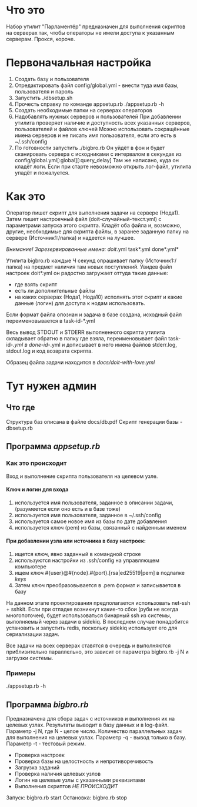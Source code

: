 # Что это

Набор утилит "Парламентёр" предназначен для выполнения скриптов на серверах так, чтобы операторы не имели доступа к указанным серверам. Прокся, короче.

# Первоначальная настройка

1. Создать базу и пользователя
2. Отредактировать файл config/global.yml - внести туда имя базы, пользователя и пароль
3. Запустить ./dbsetup.sh
4. Прочесть справку по команде appsetup.rb
  ./appsetup.rb -h
5. Создать необходимые папки на серверах операторов
6. Надобавлять нужных серверов и пользователей
  При добавлении утилита проверяет наличие и доступность всех указанных серверов, пользователей и файлов ключей
  Можно использовать сокращённые имена серверов и не писать имя пользователя, если это есть в ~/.ssh/config
7. По готовности запустить ./bigbro.rb
  Он уйдёт в фон и будет сканировать сервера с исходниками
  с интервалом в секундах из config/global.yml[:global][:query_delay]
  Там же написано, куда он кладёт логи.
  Если при старте невозможно открыть лог-файл, утилита упадёт и пожалуется.

# Как это

Оператор пишет скрипт для выполнения задачи на сервере (Нода1). Затем пишет настроечный файл (doit-случайный-текст.yml) с параметрами запуска этого скрипта. Кладёт оба файла и, возможно, другие, необходимые для скрипта файлы, в заранее заданную папку на сервере (Источник1:/папка) и надеется на лучшее.

*Внимание! Зарезервированные имена: doit*.yml task*.yml done*.yml*

Утилита bigbro.rb каждые Ч секунд опрашивает папку (Источник1:/папка) на предмет наличия там новых поступлений. Увидев файл настроек doit*.yml он радостно загружает оттуда такие данные: 
* где взять скрипт
* есть ли дополнительные файлы
* на каких серверах (Нода1, Нода10) исполнять этот скрипт и какие данные (логин) для доступа к нодам использовать.

Если формат файла опознан и задача в базе создана, исходный файл переименовывается в task-id-*.yml

Весь вывод STDOUT и STDERR выполненного скрипта утилита складывает обратно в папку где взяла, переименовывает файл task-id-*.yml в done-id-*.yml и дописывает в него имена файлов stderr.log, stdout.log и код возврата скрипта.

Образец файла задачи находится в *docs/doit-with-love.yml*

# Тут нужен админ

## Что где

Структура баз описана в файле docs/db.pdf
Скрипт генерации базы - dbsetup.rb

## Программа *appsetup.rb*

### Как это происходит

Вход и выполнение скрипта пользователя на целевом узле.

#### Ключ и логин для входа

1. используется имя пользователя, заданное в описании задачи, (разумеется если оно есть и в базе тоже)
2. используется имя пользователя, заданное в ~/.ssh/config
3. используется самое новое имя из базы по дате добавления
4. используется ключ (pem) из базы, связанный с найденным именем

#### При добавлении узла или источника в базу настроек:

1. ищется ключ, явно заданный в командной строке
2. используются настройки из .ssh/config на управляющем компьютере
3. ищем ключ #{user}@#{node}.#{port}.[rsa|ed25519|pem] в подпапке *keys*
4. Затем ключ преобразовывается в .pem формат и записывается в базу

На данном этапе проектирования предполагается использовать net-ssh + sshkit.
Если при отладке возникнут какие-то сбои (руби не всегда многопоточен), будет использоваться бинарный ssh из системы, выполняемый через задачи в sidekiq. В последнем случае понадобится установить и запустить redis, поскольку sidekiq использует его для сериализации задач.

Все задачи на всех серверах ставятся в очередь и выполняются приблизительно параллельно, это зависит от параметра bigbro.rb -j N и загрузки системы.

### Примеры

  ./appsetup.rb -h

## Программа *bigbro.rb*

Предназначена для сбора задач с источников и выполнения их на целевых узлах.
Результаты выводит в базу данных и в log-файл.
Параметр -j N, где N - целое число. Количество параллельных задач для выполнения на целевых узлах.
Параметр -q - вывод только в базу.
Параметр -t - тестовый режим.
* Проверка настроек
* Проверка базы на целостность и непротиворечивость
* Загрузка заданий
* Проверка наличия целевых узлов
* Логин на целевые узлы с указанными реквизитами
* Выполнения скриптов *НЕ ПРОИСХОДИТ*

Запуск: bigbro.rb start
Остановка: bigbro.rb stop
